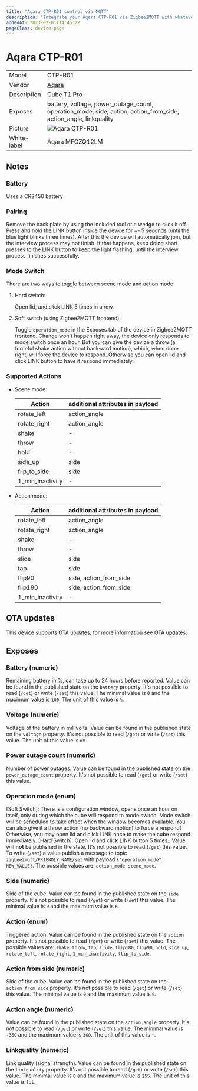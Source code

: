 ```yaml
---
title: "Aqara CTP-R01 control via MQTT"
description: "Integrate your Aqara CTP-R01 via Zigbee2MQTT with whatever smart home infrastructure you are using without the vendor's bridge or gateway."
addedAt: 2023-02-01T14:45:22
pageClass: device-page
---
```


<!-- !!!! -->
<!-- ATTENTION: This file is auto-generated through docgen! -->
<!-- You can only edit the "Notes"-Section between the two comment lines "Notes BEGIN" and "Notes END". -->
<!-- Do not use h1 or h2 heading within "## Notes"-Section. -->
<!-- !!!! -->

# Aqara CTP-R01

|     |     |
|-----|-----|
| Model | CTP-R01  |
| Vendor  | [Aqara](/supported-devices/#v=Aqara)  |
| Description | Cube T1 Pro |
| Exposes | battery, voltage, power_outage_count, operation_mode, side, action, action_from_side, action_angle, linkquality |
| Picture | ![Aqara CTP-R01](https://www.zigbee2mqtt.io/images/devices/CTP-R01.jpg) |
| White-label | Aqara MFCZQ12LM |


<!-- Notes BEGIN: You can edit here. Add "## Notes" headline if not already present. -->
## Notes 

### Battery
Uses a CR2450 battery

### Pairing
Remove the back plate by using the included tool or a wedge to click it off.
Press and hold the LINK button inside the device for +- 5 seconds (until the blue light blinks three times).
After this the device will automatically join, but the interview process may not finish.
If that happens, keep doing short presses to the LINK button to keep the light flashing, until the interview process finishes successfully.

### Mode Switch 
There are two ways to toggle between scene mode and action mode: 
1. Hard switch: 

    Open lid, and click LINK 5 times in a row. 

2. Soft switch (using Zigbee2MQTT frontend): 

    Toggle `operation_mode` in the Exposes tab of the device in Zigbee2MQTT frontend. 
    Change won't happen right away, the device only responds to mode switch once an hour. 
    But you can give the device a throw (a forceful shake action without backward motion), which, when done right, will force the device to respond. 
    Otherwise you can open lid and click LINK button to have it respond immediately. 

### Supported Actions

- Scene mode: 

  | Action           | additional attributes in payload |
  | ---------------- | -------------------------------- |
  | rotate_left      | action_angle                     |
  | rotate_right     | action_angle                     |
  | shake            | -                                |
  | throw            | -                                |
  | hold             | -                                |
  | side_up          | side                             |
  | flip_to_side     | side                             |
  | 1_min_inactivity | -                                |

- Action mode: 

  | Action           | additional attributes in payload |
  | ---------------- | -------------------------------- |
  | rotate_left      | action_angle                     |
  | rotate_right     | action_angle                     |
  | shake            | -                                |
  | throw            | -                                |
  | slide            | side                             |
  | tap              | side                             |
  | flip90           | side, action_from_side           |
  | flip180          | side, action_from_side           |
  | 1_min_inactivity | -                                |
<!-- Notes END: Do not edit below this line -->


## OTA updates
This device supports OTA updates, for more information see [OTA updates](../guide/usage/ota_updates.md).



## Exposes

### Battery (numeric)
Remaining battery in %, can take up to 24 hours before reported.
Value can be found in the published state on the `battery` property.
It's not possible to read (`/get`) or write (`/set`) this value.
The minimal value is `0` and the maximum value is `100`.
The unit of this value is `%`.

### Voltage (numeric)
Voltage of the battery in millivolts.
Value can be found in the published state on the `voltage` property.
It's not possible to read (`/get`) or write (`/set`) this value.
The unit of this value is `mV`.

### Power outage count (numeric)
Number of power outages.
Value can be found in the published state on the `power_outage_count` property.
It's not possible to read (`/get`) or write (`/set`) this value.

### Operation mode (enum)
[Soft Switch]: There is a configuration window, opens once an hour on itself, only during which the cube will respond to mode switch. Mode switch will be scheduled to take effect when the window becomes available. You can also give it a throw action (no backward motion) to force a respond! Otherwise, you may open lid and click LINK once to make the cube respond immediately. [Hard Switch]: Open lid and click LINK button 5 times..
Value will **not** be published in the state.
It's not possible to read (`/get`) this value.
To write (`/set`) a value publish a message to topic `zigbee2mqtt/FRIENDLY_NAME/set` with payload `{"operation_mode": NEW_VALUE}`.
The possible values are: `action_mode`, `scene_mode`.

### Side (numeric)
Side of the cube.
Value can be found in the published state on the `side` property.
It's not possible to read (`/get`) or write (`/set`) this value.
The minimal value is `0` and the maximum value is `6`.

### Action (enum)
Triggered action.
Value can be found in the published state on the `action` property.
It's not possible to read (`/get`) or write (`/set`) this value.
The possible values are: `shake`, `throw`, `tap`, `slide`, `flip180`, `flip90`, `hold`, `side_up`, `rotate_left`, `rotate_right`, `1_min_inactivity`, `flip_to_side`.

### Action from side (numeric)
Side of the cube.
Value can be found in the published state on the `action_from_side` property.
It's not possible to read (`/get`) or write (`/set`) this value.
The minimal value is `0` and the maximum value is `6`.

### Action angle (numeric)
Value can be found in the published state on the `action_angle` property.
It's not possible to read (`/get`) or write (`/set`) this value.
The minimal value is `-360` and the maximum value is `360`.
The unit of this value is `°`.

### Linkquality (numeric)
Link quality (signal strength).
Value can be found in the published state on the `linkquality` property.
It's not possible to read (`/get`) or write (`/set`) this value.
The minimal value is `0` and the maximum value is `255`.
The unit of this value is `lqi`.

